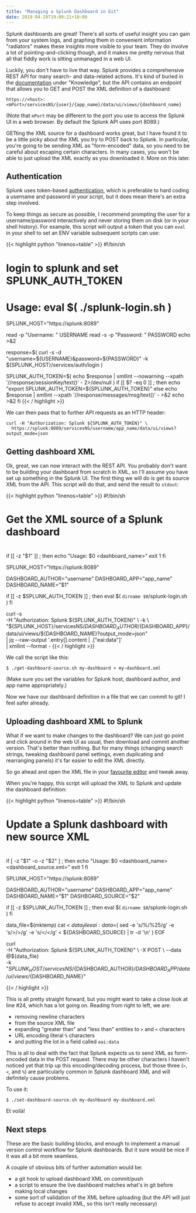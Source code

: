 ```yaml
---
title: "Managing a Splunk Dashboard in Git"
date: 2019-04-29T19:09:21+10:00
---
```


Splunk dashboards are great! There's all sorts of useful insight you can gain from your system logs, and graphing them in convenient information "radiators" makes these insights more visible to your team. They do involve a lot of pointing-and-clicking though, and it makes me pretty nervous that all that fiddly work is sitting unmanaged in a web UI.

Luckily, you don't have to live that way. Splunk provides a comprehensive REST API for many search- and data-related actions. It's kind of buried in the [documentation][] under "Knowledge", but the API contains an endpoint that allows you to GET and POST the XML definition of a dashboard:

[documentation]: https://docs.splunk.com/Documentation/Splunk/latest/RESTREF/RESTknowledge#data.2Fui.2Fviews

```
https://<host>:<mPort>/servicesNS/{user}/{app_name}/data/ui/views/{dashboard_name}
```

(Note that `mPort` may be different to the port you use to access the Splunk UI in a web browser. By default the Splunk API uses port 8089.)

GETting the XML source for a dashboard works great, but I have found it to be a little picky about the XML you try to POST back to Splunk. In particular, you're going to be sending XML as "form-encoded" data, so you need to be careful about escaping certain characters. In many cases, you won't be able to just upload the XML exactly as you downloaded it. More on this later.

## Authentication

Splunk uses token-based [authentication][], which is preferable to hard coding a username and password in your script, but it does mean there's an extra step involved.

[authentication]: https://docs.splunk.com/Documentation/Splunk/latest/RESTUM/RESTusing#Authentication_and_authorization

To keep things as secure as possible, I recommend prompting the user for a username/password interactively and never storing them on disk (or in your shell history). For example, this script will output a token that you can `eval` in your shell to set an ENV variable subsequent scripts can use:

{{< highlight python "linenos=table" >}}
#!/bin/sh
#
# login to splunk and set SPLUNK_AUTH_TOKEN
#
# Usage: eval $( ./splunk-login.sh )

SPLUNK_HOST="https://splunk:8089"

read -p "Username: " USERNAME
read -s -p "Password: " PASSWORD
echo >&2

response=$( curl -s -d "username=${USERNAME}&password=${PASSWORD}" -k ${SPLUNK_HOST}/services/auth/login )

SPLUNK_AUTH_TOKEN=$( echo $response | xmllint --nowarning --xpath '//response/sessionKey/text()' - 2>/dev/null )
if [[ $? -eq 0 ]] ; then
    echo "export SPLUNK_AUTH_TOKEN=${SPLUNK_AUTH_TOKEN}"
else
    echo $response | xmllint --xpath '//response/messages/msg/text()' - >&2
    echo >&2
fi
{{< / highlight >}}

We can then pass that to further API requests as an HTTP header:

```
curl -H "Authorization: Splunk ${SPLUNK_AUTH_TOKEN}" \
  https://splunk:8089/servicesNS/username/app_name/data/ui/views?output_mode=json
```

## Getting dashboard XML

Ok, great, we can now interact with the REST API. You probably don't want to be building your dashboard from scratch in XML, so I'll assume you have set up something in the Splunk UI. The first thing we will do is get its source XML from the API. This script will do that, and send the result to `stdout`:


{{< highlight python "linenos=table" >}}
#!/bin/sh
#
# Get the XML source of a Splunk dashboard
#

if [[ -z "$1" ]] ; then
    echo "Usage: $0 <dashboard_name>"
    exit 1
fi

SPLUNK_HOST="https://splunk:8089"

DASHBOARD_AUTHOR="username"
DASHBOARD_APP="app_name"
DASHBOARD_NAME="$1"

if [[ -z $SPLUNK_AUTH_TOKEN ]] ; then
    eval $( `dirname $0`/splunk-login.sh )
fi

curl -s \
     -H "Authorization: Splunk ${SPLUNK_AUTH_TOKEN}" \
     -k \
     "${SPLUNK_HOST}/servicesNS/${DASHBOARD_AUTHOR}/${DASHBOARD_APP}/data/ui/views/${DASHBOARD_NAME}?output_mode=json" \
    | jq --raw-output '.entry[].content | .["eai:data"]' \
    | xmllint --format -
{{< / highlight >}}

We call the script like this:

```
$ ./get-dashboard-source.sh my-dashboard > my-dashboard.xml
```

(Make sure you set the variables for Splunk host, dashboard author, and app name appropriately.)

Now we have our dashboard definition in a file that we can commit to git! I feel safer already.

## Uploading dashboard XML to Splunk

What if we want to make changes to the dashboard? We can just go point and click around in the web UI as usual, then download and commit another version. That's better than nothing. But for many things (changing search strings, tweaking dashboard panel settings, even duplicating and rearranging panels) it's far easier to edit the XML directly.

So go ahead and open the XML file in your [favourite editor][] and tweak away.

[favourite editor]: https://www.gnu.org/s/emacs/

When you're happy, this script will upload the XML to Splunk and update the dashboard definition:

{{< highlight python "linenos=table" >}}
#!/bin/sh
#
# Update a Splunk dashboard with new source XML
#

if [ -z "$1" -o -z "$2" ] ; then
    echo "Usage: $0 <dashboard_name> <dashboard_source.xml>"
    exit 1
fi

SPLUNK_HOST="https://splunk:8089"

DASHBOARD_AUTHOR="username"
DASHBOARD_APP="app_name"
DASHBOARD_NAME="$1"
DASHBOARD_SOURCE="$2"

if [[ -z $SPLUNK_AUTH_TOKEN ]] ; then
    eval $( `dirname $0`/splunk-login.sh )
fi

data_file=$(mktemp)
cat <<EOF > $data_file
eai:data=$( sed -e 's/%/%25/g' -e 's/&gt;/>/g' -e 's/&lt;/</g' < ${DASHBOARD_SOURCE} | tr -d '\n' )
EOF

curl  \
     -H "Authorization: Splunk ${SPLUNK_AUTH_TOKEN}" \
     -X POST \
     --data @${data_file} \
     -k "${SPLUNK_HOST}/servicesNS/${DASHBOARD_AUTHOR}/${DASHBOARD_APP}/data/ui/views/${DASHBOARD_NAME}"

{{< / highlight >}}

This is all pretty straight forward, but you might want to take a close look at line #24, which has a lot going on. Reading from right to left, we are:

 * removing newline characters
 * from the source XML file
 * expanding "greater than" and "less than" entities to `>` and `<` characters
 * URL encoding literal `%` characters
 * and putting the lot in a field called `eai:data`

This is all to deal with the fact that Splunk expects us to send XML as form-encoded data in the POST request. There _may_ be other characters I haven't noticed yet that trip up this encoding/decoding process, but those three (`>`, `<`, and `%`) are particularly common in Splunk dashboard XML and will definitely cause problems.

To use it:

```
$ ./set-dashboard-source.sh my-dashboard my-dashboard.xml
```

Et voilà!


## Next steps

These are the basic building blocks, and enough to implement a manual version control workflow for Splunk dashboards. But it sure would be nice if it was all a bit more seamless.

A couple of obvious bits of further automation would be:

 * a git hook to upload dashboard XML on commit/push
 * a script to ensure the live dashboard matches what's in git before
   making local changes
 * some sort of validation of the XML before uploading (but the API
   will just refuse to accept invalid XML, so this isn't really
   necessary)

